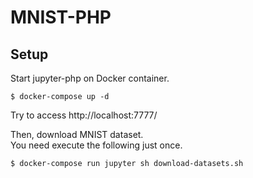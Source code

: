 # MNIST-PHP

## Setup
Start jupyter-php on Docker container.

``` console
$ docker-compose up -d
```

Try to access http://localhost:7777/

Then, download MNIST dataset.  
You need execute the following just once.

``` console
$ docker-compose run jupyter sh download-datasets.sh
```
